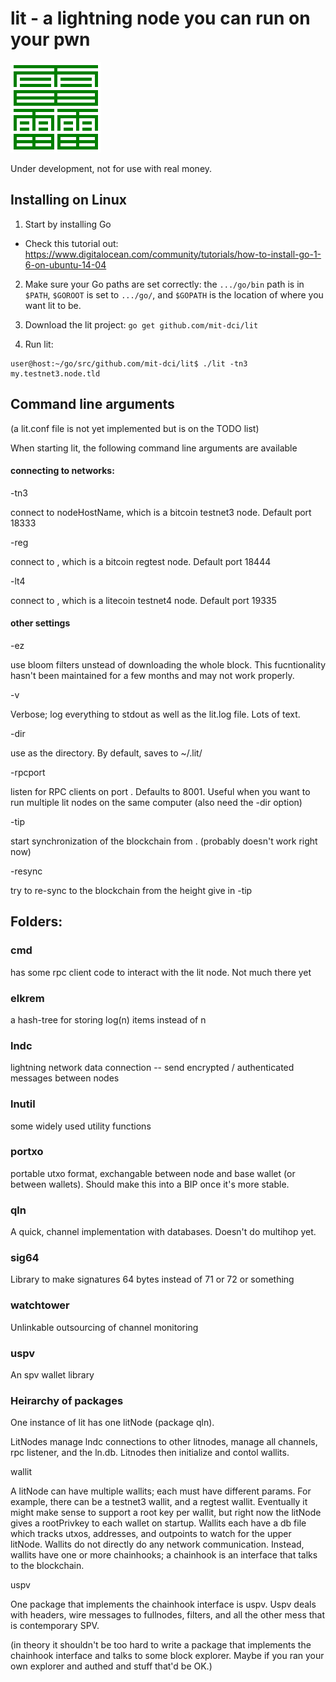 # lit - a lightning node you can run on your pwn
![Lit Logo](litlogo145.png)

Under development, not for use with real money.

## Installing on Linux 

1. Start by installing Go 
 * Check this tutorial out: <https://www.digitalocean.com/community/tutorials/how-to-install-go-1-6-on-ubuntu-14-04>

2. Make sure your Go paths are set correctly: the `.../go/bin` path is in `$PATH`, `$GOROOT` is set to `.../go/`, and `$GOPATH` is the location of where you want lit to be. 

3. Download the lit project: `go get github.com/mit-dci/lit`

4. Run lit: 
```
user@host:~/go/src/github.com/mit-dci/lit$ ./lit -tn3 my.testnet3.node.tld
```

## Command line arguments
(a lit.conf file is not yet implemented but is on the TODO list)

When starting lit, the following command line arguments are available

#### connecting to networks:

-tn3 <nodeHostName>

connect to nodeHostName, which is a bitcoin testnet3 node.  Default port 18333

-reg <nodeHostName>

connect to <nodeHostName>, which is a bitcoin regtest node.  Default port 18444

-lt4 <nodeHostName>

connect to <nodeHostName>, which is a litecoin testnet4 node.  Default port 19335

#### other settings

-ez

use bloom filters unstead of downloading the whole block.  This fucntionality hasn't been maintained for a few months and may not work properly.

-v

Verbose; log everything to stdout as well as the lit.log file.  Lots of text.

-dir <folderPath>

use <folderPath> as the directory.  By default, saves to ~/.lit/

-rpcport <portNumber>

listen for RPC clients on port <portNumber>.  Defaults to 8001.  Useful when you want to run multiple lit nodes on the same computer (also need the -dir option)

-tip <height>

start synchronization of the blockchain from <height>.  (probably doesn't work right now)

-resync

try to re-sync to the blockchain from the height give in -tip


## Folders:

### cmd
has some rpc client code to interact with the lit node.  Not much there yet

### elkrem
a hash-tree for storing log(n) items instead of n

### lndc
lightning network data connection -- send encrypted / authenticated messages between nodes

### lnutil
some widely used utility functions

### portxo
portable utxo format, exchangable between node and base wallet (or between wallets).  Should make this into a BIP once it's more stable.

### qln
A quick, channel implementation with databases.  Doesn't do multihop yet.

### sig64
Library to make signatures 64 bytes instead of 71 or 72 or something

### watchtower
Unlinkable outsourcing of channel monitoring

### uspv
An spv wallet library


### Heirarchy of packages

One instance of lit has one litNode (package qln).

LitNodes manage lndc connections to other litnodes, manage all channels, rpc listener, and the ln.db.  Litnodes then initialize and contol wallits.

wallit

A litNode can have multiple wallits; each must have different params.  For example, there can be a testnet3 wallit, and a regtest wallit.  Eventually it might make sense to support a root key per wallit, but right now the litNode gives a rootPrivkey to each wallet on startup.  Wallits each have a db file which tracks utxos, addresses, and outpoints to watch for the upper litNode.  Wallits do not directly do any network communication.  Instead, wallits have one or more chainhooks; a chainhook is an interface that talks to the blockchain.

uspv

One package that implements the chainhook interface is uspv.  Uspv deals with headers, wire messages to fullnodes, filters, and all the other mess that is contemporary SPV.

(in theory it shouldn't be too hard to write a package that implements the chainhook interface and talks to some block explorer.  Maybe if you ran your own explorer and authed and stuff that'd be OK.)

